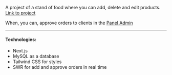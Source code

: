 A project of a stand of food where you can add, delete and edit products. [Link to project](https://food-stand.up.railway.app)

When, you can, approve orders to clients in the [Panel Admin](https://food-stand.up.railway.app/admin)

___
#### Technologies:
+ Next.js
+ MySQL as a database
+ Tailwind CSS for styles
+ SWR for add and approve orders in real time

